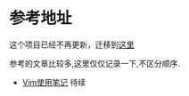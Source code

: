 # 参考地址

这个项目已经不再更新，迁移到[这里][vim-path]  


参考的文章比较多,这里仅仅记录一下,不区分顺序.  



* [Vim使用笔记](http://www.cnblogs.com/jiqingwu/archive/2012/06/14/vim_notes.html)  待续  



[vim-path]: https://github.com/tiankonguse/empty/tree/master/vim
